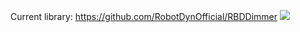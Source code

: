 Current library: https://github.com/RobotDynOfficial/RBDDimmer
<img src="https://cdn.oboi7.com/d46aa3a546e5484dd30a51f6d9f73bdedb9d2158/zhivotnye-snezhnye-barsy-serditsya-leopardy.jpg">
